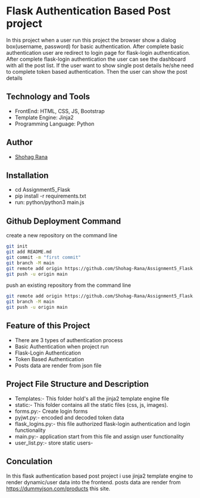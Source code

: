 # Flask Authentication Based Post project

In this project when a user run this project the browser show a dialog box(username, password) for basic authentication. After complete basic authentication user are redirect to login page for flask-login authentication. After complete flask-login authentication the user can see the dashboard with all the post list. If the user want to show single post details he/she need to complete token based authentication. Then the user can show the post details

## Technology and Tools
- FrontEnd: HTML, CSS, JS, Bootstrap
- Template Engine: Jinja2
- Programming Language: Python

## Author

- [Shohag Rana](https://github.com/Shohag-Rana)

## Installation

- cd Assignment5_Flask
- pip install -r requirements.txt
- run: python/python3 main.js

## Github Deployment Command

create a new repository on the command line

```bash
git init
git add README.md
git commit -m "first commit"
git branch -M main
git remote add origin https://github.com/Shohag-Rana/Assignment5_Flask.git
git push -u origin main
```
push an existing repository from the command line

```bash
git remote add origin https://github.com/Shohag-Rana/Assignment5_Flask.git
git branch -M main
git push -u origin main
```
## Feature of this Project

- There are 3 types of authentication process
- Basic Authentication when project run
- Flask-Login Authentication
- Token Based Authentication
- Posts data are render from json file

## Project File Structure and Description
- Templates:- This folder hold's all the jinja2 template engine file
- static:- This folder contains all the static files (css, js, images).
- forms.py:- Create login forms
- pyjwt.py:- encoded and decoded token data
- flask_logins.py:- this file authorized flask-login authentication and login functionality
- main.py:- application start from this file and assign user functionality
- user_list.py:- store static users- 

## Conculation

In this flask authentication based post project i use jinja2 template engine to render dynamic/user data into the frontend. posts data are render from https://dummyjson.com/products this site.
